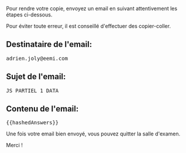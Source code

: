 Pour rendre votre copie, envoyez un email en suivant attentivement les étapes ci-dessous.

Pour éviter toute erreur, il est conseillé d'effectuer des copier-coller.

## Destinataire de l'email:

<pre style="font-family: monospace; margin: 0; overflow-x: scroll; white-space: pre-wrap;">adrien.joly@eemi.com</pre>

## Sujet de l'email:

<pre style="font-family: monospace; margin: 0; overflow-x: scroll; white-space: pre-wrap;">JS PARTIEL 1 DATA</pre>

## Contenu de l'email:

<pre style="font-family: monospace; margin: 0; overflow-x: scroll; white-space: pre-wrap;">{{hashedAnswers}}</pre>

Une fois votre email bien envoyé, vous pouvez quitter la salle d'examen.

Merci !
